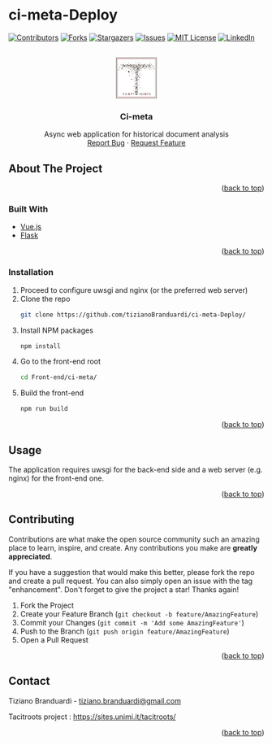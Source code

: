 # ci-meta-Deploy

<div id="top"></div>

[![Contributors][contributors-shield]][contributors-url]
[![Forks][forks-shield]][forks-url]
[![Stargazers][stars-shield]][stars-url]
[![Issues][issues-shield]][issues-url]
[![MIT License][license-shield]][license-url]
[![LinkedIn][linkedin-shield]][linkedin-url]

<!-- PROJECT LOGO -->
<br />
<div align="center">
  <a href="https://github.com/tizianoBranduardi/ci-meta-Deploy">
    <img src="Front-end/ci-meta/src/assets/logo.png" alt="Logo" width="80" height="80">
  </a>

<h3 align="center">Ci-meta</h3>

  <p align="center">
    Async web application for historical document analysis
    <br />
    <a href="https://github.com/tizianoBranduardi/ci-meta-Deploy/issues">Report Bug</a>
    ·
    <a href="https://github.com/tizianoBranduardi/ci-meta-Deploy/issues">Request Feature</a>
  </p>
</div>

<!-- ABOUT THE PROJECT -->
## About The Project

<p align="right">(<a href="#top">back to top</a>)</p>



### Built With
* [Vue.js](https://vuejs.org/)
* [Flask](https://flask.palletsprojects.com/)

<p align="right">(<a href="#top">back to top</a>)</p>

### Installation

1. Proceed to configure uwsgi and nginx (or the preferred web server)
2. Clone the repo
   ```sh
   git clone https://github.com/tizianoBranduardi/ci-meta-Deploy/
   ```
3. Install NPM packages
   ```sh
   npm install
   ```
4. Go to the front-end root
   ```sh
   cd Front-end/ci-meta/
   ```
5. Build the front-end 
   ```sh
   npm run build
   ```

<p align="right">(<a href="#top">back to top</a>)</p>



<!-- USAGE EXAMPLES -->
## Usage

The application requires uwsgi for the back-end side and a web server (e.g. nginx) for the front-end one. 

<p align="right">(<a href="#top">back to top</a>)</p>

<!-- CONTRIBUTING -->
## Contributing

Contributions are what make the open source community such an amazing place to learn, inspire, and create. Any contributions you make are **greatly appreciated**.

If you have a suggestion that would make this better, please fork the repo and create a pull request. You can also simply open an issue with the tag "enhancement".
Don't forget to give the project a star! Thanks again!

1. Fork the Project
2. Create your Feature Branch (`git checkout -b feature/AmazingFeature`)
3. Commit your Changes (`git commit -m 'Add some AmazingFeature'`)
4. Push to the Branch (`git push origin feature/AmazingFeature`)
5. Open a Pull Request

<p align="right">(<a href="#top">back to top</a>)</p>

<!-- CONTACT -->
## Contact

Tiziano Branduardi -  tiziano.branduardi@gmail.com

Tacitroots project : https://sites.unimi.it/tacitroots/

<p align="right">(<a href="#top">back to top</a>)</p>



<!-- MARKDOWN LINKS & IMAGES -->
<!-- https://www.markdownguide.org/basic-syntax/#reference-style-links -->
[contributors-shield]: https://img.shields.io/github/contributors/tizianoBranduardi/ci-meta-Deploy.svg?style=for-the-badge
[contributors-url]: https://github.com/tizianoBranduardi/ci-meta-Deploy/graphs/contributors
[forks-shield]: https://img.shields.io/github/forks/tizianoBranduardi/ci-meta-Deploy.svg?style=for-the-badge
[forks-url]: https://github.com/tizianoBranduardi/ci-meta-Deploy/network/members
[stars-shield]: https://img.shields.io/github/stars/tizianoBranduardi/ci-meta-Deploy.svg?style=for-the-badge
[stars-url]: https://github.com/tizianoBranduardi/ci-meta-Deploy/stargazers
[issues-shield]: https://img.shields.io/github/issues/tizianoBranduardi/ci-meta-Deploy.svg?style=for-the-badge
[issues-url]: https://github.com/tizianoBranduardi/ci-meta-Deploy/issues
[license-shield]: https://img.shields.io/github/license/tizianoBranduardi/ci-meta-Deploy.svg?style=for-the-badge
[license-url]: https://github.com/tizianoBranduardi/ci-meta-Deploy/blob/master/LICENSE.txt
[linkedin-shield]: https://img.shields.io/badge/-LinkedIn-black.svg?style=for-the-badge&logo=linkedin&colorB=555
[linkedin-url]: https://www.linkedin.com/in/tiziano-branduardi-116166112/
[product-screenshot]: images/screenshot.png
